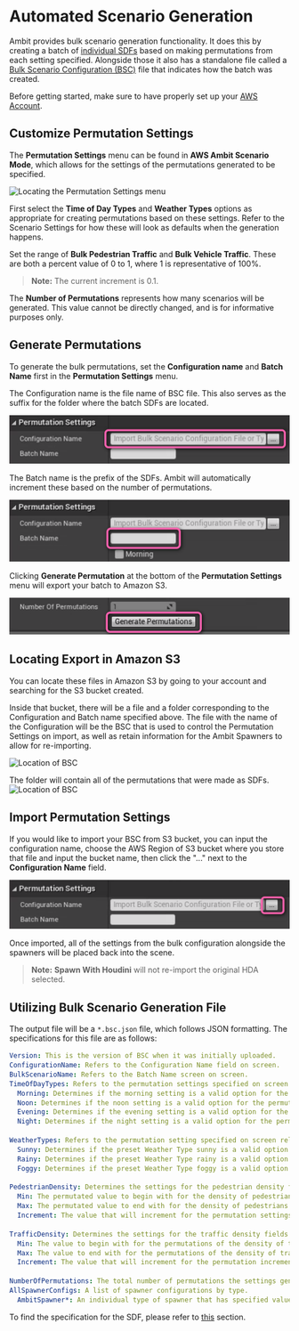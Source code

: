 # Automated Scenario Generation

Ambit provides bulk scenario generation functionality. It does this by creating a batch of [individual SDFs](./manual-scenario-generation) based on making permutations from each setting specified. Alongside those it also has a standalone file called a [Bulk Scenario Configuration (BSC)](#utilizing-bulk-scenario-generation-file) file that indicates how the batch was created. 

Before getting started, make sure to have properly set up your [AWS Account](/aws-setup#setup).

## Customize Permutation Settings

The **Permutation Settings** menu can be found in **AWS Ambit Scenario Mode**, which allows for the settings of the permutations generated to be specified.

![Locating the Permutation Settings menu](./images/bulk-scenario-generation/PermutationSettingsMenu.png)

First select the **Time of Day Types** and **Weather Types** options as appropriate for creating permutations based on these settings. Refer to the Scenario Settings for how these will look as defaults when the generation happens.

Set the range of **Bulk Pedestrian Traffic** and **Bulk Vehicle Traffic**. These are both a percent value of 0 to 1, where 1 is representative of 100%. 
> **Note:** The current increment is 0.1.

The **Number of Permutations** represents how many scenarios will be generated. This value cannot be directly changed, and is for informative purposes only. 

## Generate Permutations

To generate the bulk permutations, set the **Configuration name** and **Batch Name** first in the **Permutation Settings** menu.

The Configuration name is the file name of BSC file. This also serves as the suffix for the folder where the batch SDFs are located.

![Locating the Configuration Name](./images/bulk-scenario-generation/ConfigurationName.png)

The Batch name is the prefix of the SDFs. Ambit will automatically increment these based on the number of permutations.

![Locating the Batch Name](./images/bulk-scenario-generation/BatchName.png)

Clicking **Generate Permutation** at the bottom of the **Permutation Settings** menu will export your batch to Amazon S3.

![Locating the Generation Button](./images/bulk-scenario-generation/GeneratePermutationButton.png)

## Locating Export in Amazon S3

You can locate these files in Amazon S3 by going to your account and searching for the S3 bucket created.

Inside that bucket, there will be a file and a folder corresponding to the Configuration and Batch name specified above.
The file with the name of the Configuration will be the BSC that is used to control the Permutation Settings on import, as well as retain information for the Ambit Spawners to allow for re-importing.

![Location of BSC](./images/bulk-scenario-generation/LocationBSC.png)

The folder will contain all of the permutations that were made as SDFs. 
![Location of BSC](./images/bulk-scenario-generation/LocationPermutations.png)

## Import Permutation Settings

If you would like to import your BSC from S3 bucket, you can input the configuration name, choose the AWS Region of S3 bucket where you store that file and input the bucket name, then click the "..." next to the **Configuration Name** field.

![Locating the Import](./images/bulk-scenario-generation/Import.png)

Once imported, all of the settings from the bulk configuration alongside the spawners will be placed back into the scene. 
> **Note:** **Spawn With Houdini** will not re-import the original HDA selected.

## Utilizing Bulk Scenario Generation File

The output file will be a `*.bsc.json` file, which follows JSON formatting. The specifications for this file are as follows: 
```yaml
Version: This is the version of BSC when it was initially uploaded. 
ConfigurationName: Refers to the Configuration Name field on screen. 
BulkScenarioName: Refers to the Batch Name screen on screen. 
TimeOfDayTypes: Refers to the permutation settings specified on screen relating to the time of day. For the individual values of these, refer to the Preset Time of Day field in the Scenario Settings. 
  Morning: Determines if the morning setting is a valid option for the permutations.
  Noon: Determines if the noon setting is a valid option for the permutations.
  Evening: Determines if the evening setting is a valid option for the permutations. 
  Night: Determines if the night setting is a valid option for the permutations.

WeatherTypes: Refers to the permutation setting specified on screen relating to the weather. For individual values of these, refer to the Weather Types and Weather Parameter fields in the Scenario Settings.
  Sunny: Determines if the preset Weather Type sunny is a valid option for the permutations.
  Rainy: Determines if the preset Weather Type rainy is a valid option for the permutations.
  Foggy: Determines if the preset Weather Type foggy is a valid option for the permutations.

PedestrianDensity: Determines the settings for the pedestrian density fields. 
  Min: The permutated value to begin with for the density of pedestrians. Represented as a percent [0,1]. 
  Max: The permutated value to end with for the density of pedestrians. Represented as a percent [0,1].
  Increment: The value that will increment for the permutation settings.

TrafficDensity: Determines the settings for the traffic density fields. 
  Min: The value to begin with for the permutations of the density of traffic. Represented as a percent [0,1]. 
  Max: The value to end with for the permutations of the density of traffic. Represented as a percent [0,1].
  Increment: The value that will increment for the permutation increment. 

NumberOfPermutations: The total number of permutations the settings generate. 
AllSpawnerConfigs: A list of spawner configurations by type. 
  AmbitSpawner*: An individual type of spawner that has specified values for it. Each spawner has its own settings.
```

To find the specification for the SDF, please refer to [this](../manual-scenario-generation/#scenario-definition-file-specification) section.

